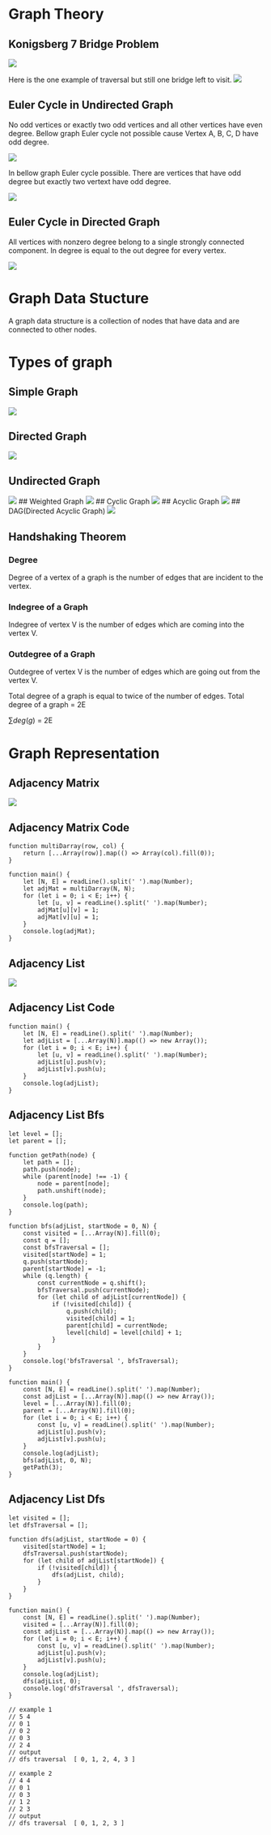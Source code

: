 # Graph Theory

## Konigsberg 7 Bridge Problem

<img src="/img/konigsberg7bridge.png" >

Here is the one example of traversal but still one bridge left to visit.
<img src="/img/konigsberg7bridgeTraversal.png">
## Euler Cycle in Undirected Graph
No odd vertices or exactly two odd vertices and all other vertices have even degree.
Bellow graph Euler cycle not possible cause Vertex A, B, C, D have odd degree.

<img src="/img/undirecrtedNotEulerCycle.png">

In bellow graph Euler cycle possible. There are vertices that have odd degree but exactly two vertext have odd degree.

<img src="/img/eulerCycleInUndirecredGraph.png">


## Euler Cycle in Directed Graph
All vertices with nonzero degree belong to a single strongly connected component. 
In degree is equal to the out degree for every vertex.

<img src="/img/direcrtedEuler.png">

# Graph Data Stucture

A graph data structure is a collection of nodes that have data and are connected to other nodes.

# Types of graph

## Simple Graph

<img src="img/simgleGraph.png" >

## Directed Graph

<img src="/img/directedGraph.png" >

## Undirected Graph

<img src="img/simgleGraph.png" >
## Weighted Graph
<img src="img/WeightedGraph.png" >
## Cyclic Graph
<img src="img/cyclicGraph.png" >
## Acyclic Graph
<img src="img/acyclicGraph.png" >
## DAG(Directed Acyclic Graph)
<img src="img/Dag.png" >

## Handshaking Theorem

### Degree

Degree of a vertex of a graph is the number of edges that are incident to the vertex.

### Indegree of a Graph

Indegree of vertex V is the number of edges which are coming into the vertex V.

### Outdegree of a Graph

Outdegree of vertex V is the number of edges which are going out from the vertex V.

Total degree of a graph is equal to twice of the number of edges.
Total degree of a graph = 2E

$\sum deg(g)$ = 2E

# Graph Representation

## Adjacency Matrix

<img src="/img/adjacency-matrix_1.webp" >

## Adjacency Matrix Code

```
function multiDarray(row, col) {
    return [...Array(row)].map(() => Array(col).fill(0));
}

function main() {
    let [N, E] = readLine().split(' ').map(Number);
    let adjMat = multiDarray(N, N);
    for (let i = 0; i < E; i++) {
        let [u, v] = readLine().split(' ').map(Number);
        adjMat[u][v] = 1;
        adjMat[v][u] = 1;
    }
    console.log(adjMat);
}
```

## Adjacency List

<img src="/img/adjacency-list.webp" >

## Adjacency List Code

```
function main() {
    let [N, E] = readLine().split(' ').map(Number);
    let adjList = [...Array(N)].map(() => new Array());
    for (let i = 0; i < E; i++) {
        let [u, v] = readLine().split(' ').map(Number);
        adjList[u].push(v);
        adjList[v].push(u);
    }
    console.log(adjList);
}
```

<!-- ## Incidence Matrix

<img src="/img/IncidenceMatrix.png" > -->

## Adjacency List Bfs

```
let level = [];
let parent = [];

function getPath(node) {
    let path = [];
    path.push(node);
    while (parent[node] !== -1) {
        node = parent[node];
        path.unshift(node);
    }
    console.log(path);
}

function bfs(adjList, startNode = 0, N) {
    const visited = [...Array(N)].fill(0);
    const q = [];
    const bfsTraversal = [];
    visited[startNode] = 1;
    q.push(startNode);
    parent[startNode] = -1;
    while (q.length) {
        const currentNode = q.shift();
        bfsTraversal.push(currentNode);
        for (let child of adjList[currentNode]) {
            if (!visited[child]) {
                q.push(child);
                visited[child] = 1;
                parent[child] = currentNode;
                level[child] = level[child] + 1;
            }
        }
    }
    console.log('bfsTraversal ', bfsTraversal);
}

function main() {
    const [N, E] = readLine().split(' ').map(Number);
    const adjList = [...Array(N)].map(() => new Array());
    level = [...Array(N)].fill(0);
    parent = [...Array(N)].fill(0);
    for (let i = 0; i < E; i++) {
        const [u, v] = readLine().split(' ').map(Number);
        adjList[u].push(v);
        adjList[v].push(u);
    }
    console.log(adjList);
    bfs(adjList, 0, N);
    getPath(3);
}
```

## Adjacency List Dfs

```
let visited = [];
let dfsTraversal = [];

function dfs(adjList, startNode = 0) {
    visited[startNode] = 1;
    dfsTraversal.push(startNode);
    for (let child of adjList[startNode]) {
        if (!visited[child]) {
            dfs(adjList, child);
        }
    }
}

function main() {
    const [N, E] = readLine().split(' ').map(Number);
    visited = [...Array(N)].fill(0);
    const adjList = [...Array(N)].map(() => new Array());
    for (let i = 0; i < E; i++) {
        const [u, v] = readLine().split(' ').map(Number);
        adjList[u].push(v);
        adjList[v].push(u);
    }
    console.log(adjList);
    dfs(adjList, 0);
    console.log('dfsTraversal ', dfsTraversal);
}

// example 1
// 5 4
// 0 1
// 0 2
// 0 3
// 2 4
// output
// dfs traversal  [ 0, 1, 2, 4, 3 ]

// example 2
// 4 4
// 0 1
// 0 3
// 1 2
// 2 3
// output
// dfs traversal  [ 0, 1, 2, 3 ]
```
